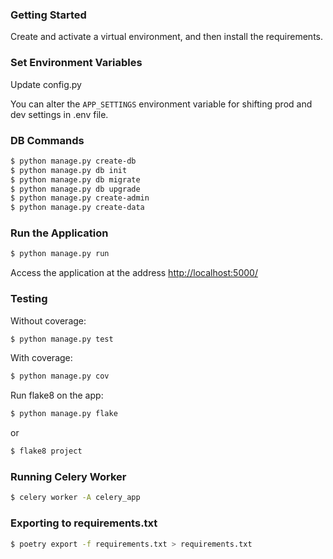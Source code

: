 ### Getting Started

Create and activate a virtual environment, and then install the requirements.

### Set Environment Variables

Update config.py


You can alter the `APP_SETTINGS` environment variable for shifting prod and dev settings in .env file.


### DB Commands

```sh
$ python manage.py create-db
$ python manage.py db init
$ python manage.py db migrate
$ python manage.py db upgrade
$ python manage.py create-admin
$ python manage.py create-data
```

### Run the Application

```sh
$ python manage.py run
```

Access the application at the address [http://localhost:5000/](http://localhost:5000/)

### Testing

Without coverage:

```sh
$ python manage.py test
```

With coverage:

```sh
$ python manage.py cov
```

Run flake8 on the app:

```sh
$ python manage.py flake
```

or

```sh
$ flake8 project
```

### Running Celery Worker

```sh
$ celery worker -A celery_app
```

### Exporting to requirements.txt

```sh
$ poetry export -f requirements.txt > requirements.txt
```

